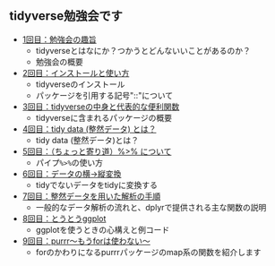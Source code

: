 ## tidyverse勉強会です

- [1回目：勉強会の趣旨](https://github.com/ichimomo/main/blob/master/tidyverse/day1.md)
  - tidyverseとはなにか？つかうとどんないいことがあるのか？
  - 勉強会の概要
- [2回目：インストールと使い方](https://github.com/ichimomo/main/blob/master/tidyverse/day2.md)
  - tidyverseのインストール
  - パッケージを引用する記号"::"について    
- [3回目：tidyverseの中身と代表的な便利関数](https://github.com/ichimomo/main/blob/master/tidyverse/day3.md)
  - tidyverseに含まれるパッケージの概要
- [4回目：tidy data (整然データ) とは？](https://github.com/ichimomo/main/blob/master/tidyverse/day4.md)
  - tidy data (整然データ)とは？
- [5回目：（ちょっと寄り道）%>% について](https://github.com/ichimomo/main/blob/master/tidyverse/day5.md)
  - パイプ`%>%`の使い方
- [6回目：データの横→縦変換](https://github.com/ichimomo/main/blob/master/tidyverse/day6.md)
  - tidyでないデータをtidyに変換する
- [7回目：整然データを用いた解析の手順](https://github.com/ichimomo/main/blob/master/tidyverse/day7.md)
  - 一般的なデータ解析の流れと、dplyrで提供される主な関数の説明
- [8回目：とうとうggplot](https://github.com/ichimomo/main/blob/master/tidyverse/day8.md)
  - ggplotを使うときの心構えと例コード
- [9回目：purrr〜もうforは使わない〜](https://github.com/ichimomo/main/blob/master/tidyverse/day9.md)
  - forのかわりになるpurrrパッケージのmap系の関数を紹介します


